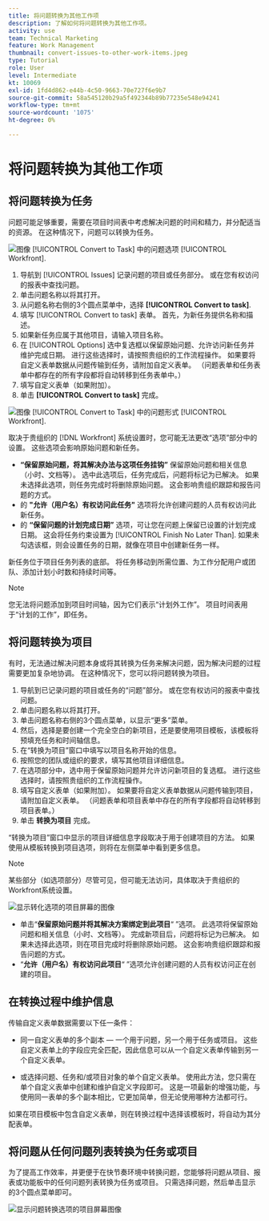 ```yaml
---
title: 将问题转换为其他工作项
description: 了解如何将问题转换为其他工作项。
activity: use
team: Technical Marketing
feature: Work Management
thumbnail: convert-issues-to-other-work-items.jpeg
type: Tutorial
role: User
level: Intermediate
kt: 10069
exl-id: 1fd4d862-e44b-4c50-9663-70e727f6e9b7
source-git-commit: 58a545120b29a5f492344b89b77235e548e94241
workflow-type: tm+mt
source-wordcount: '1075'
ht-degree: 0%

---
```


# 将问题转换为其他工作项

## 将问题转换为任务

问题可能足够重要，需要在项目时间表中考虑解决问题的时间和精力，并分配适当的资源。 在这种情况下，问题可以转换为任务。

![图像 [!UICONTROL Convert to Task] 中的问题选项 [!UICONTROL Workfront].](assets/15-convert-issue-to-task-menu-option.png)

1. 导航到 [!UICONTROL Issues] 记录问题的项目或任务部分。 或在您有权访问的报表中查找问题。
1. 单击问题名称以将其打开。
1. 从问题名称右侧的3个圆点菜单中，选择 **[!UICONTROL Convert to task]**.
1. 填写 [!UICONTROL Convert to task] 表单。 首先，为新任务提供名称和描述。
1. 如果新任务应属于其他项目，请输入项目名称。
1. 在 [!UICONTROL Options] 选中复选框以保留原始问题、允许访问新任务并维护完成日期。 进行这些选择时，请按照贵组织的工作流程操作。 如果要将自定义表单数据从问题传输到任务，请附加自定义表单。 （问题表单和任务表单中都存在的所有字段都将自动转移到任务表单中。）
1. 填写自定义表单（如果附加）。
1. 单击 **[!UICONTROL Convert to task]** 完成。

![图像 [!UICONTROL Convert to Task] 中的问题形式 [!UICONTROL Workfront].](assets/16-convert-to-task-options.png)

取决于贵组织的 [!DNL Workfront] 系统设置时，您可能无法更改“选项”部分中的设置。 这些选项会影响原始问题和新任务。

* **“保留原始问题，将其解决办法与这项任务挂钩”** 保留原始问题和相关信息（小时、文档等）。 选中此选项后，任务完成后，问题将标记为已解决。 如果未选择此选项，则任务完成时将删除原始问题。 这会影响贵组织跟踪和报告问题的方式。
* 的 **&quot;允许（用户名）有权访问此任务&quot;** 选项将允许创建问题的人员有权访问此新任务。
* 的 **“保留问题的计划完成日期”** 选项，可让您在问题上保留已设置的计划完成日期。 这会将任务约束设置为 [!UICONTROL Finish No Later Than]. 如果未勾选该框，则会设置任务的日期，就像在项目中创建新任务一样。

新任务位于项目任务列表的底部。 将任务移动到所需位置、为工作分配用户或团队、添加计划小时数和持续时间等。

>[!NOTE]
>
>您无法将问题添加到项目时间轴，因为它们表示“计划外工作”。 项目时间表用于“计划的工作”，即任务。

## 将问题转换为项目

有时，无法通过解决问题本身或将其转换为任务来解决问题，因为解决问题的过程需要更加复杂地协调。 在这种情况下，您可以将问题转换为项目。

1. 导航到已记录问题的项目或任务的“问题”部分。 或在您有权访问的报表中查找问题。
1. 单击问题名称以将其打开。
1. 单击问题名称右侧的3个圆点菜单，以显示“更多”菜单。
1. 然后，选择是要创建一个完全空白的新项目，还是要使用项目模板，该模板将预填充任务和时间轴信息。
1. 在“转换为项目”窗口中填写以项目名称开始的信息。
1. 按照您的团队或组织的要求，填写其他项目详细信息。
1. 在选项部分中，选中用于保留原始问题并允许访问新项目的复选框。 进行这些选择时，请按照贵组织的工作流程操作。
1. 填写自定义表单（如果附加）。 如果要将自定义表单数据从问题传输到项目，请附加自定义表单。 （问题表单和项目表单中存在的所有字段都将自动转移到项目表单。）
1. 单击 **转换为项目** 完成。

“转换为项目”窗口中显示的项目详细信息字段取决于用于创建项目的方法。 如果使用从模板转换到项目选项，则将在左侧菜单中看到更多信息。

>[!NOTE]
>
>某些部分（如选项部分）尽管可见，但可能无法访问，具体取决于贵组织的Workfront系统设置。

![显示转化选项的项目屏幕的图像](assets/conversion-options.png)

* 单击“**保留原始问题并将其解决方案绑定到此项目**“ ”选项。 此选项将保留原始问题和相关信息（小时、文档等）。 完成新项目后，问题将标记为已解决。 如果未选择此选项，则在项目完成时将删除原始问题。 这会影响贵组织跟踪和报告问题的方式。
* “**允许（用户名）有权访问此项目**“ ”选项允许创建问题的人员有权访问正在创建的项目。

## 在转换过程中维护信息

<!-- Need link to wf one doc article below 

To learn about what information transfers when you convert an issue to a task or project, we recommend you read through the conversion considerations in the article, Convert issues. This lists what information is kept when converting issues and what isn’t. Workfront recommends you become familiar with these considerations so you don’t lose important information when converting issues to tasks or projects.

-->

传输自定义表单数据需要以下任一条件：

* 同一自定义表单的多个副本 — 一个用于问题，另一个用于任务或项目。 这些自定义表单上的字段应完全匹配，因此信息可以从一个自定义表单传输到另一个自定义表单。

* 或选择问题、任务和/或项目对象的单个自定义表单。 使用此方法，您只需在单个自定义表单中创建和维护自定义字段即可。 这是一项最新的增强功能，与使用同一表单的多个副本相比，它更加简单，但无论使用哪种方法都可行。



<!-- Need link to wf one doc article below

Learn more in the article, Transfer custom form data to a larger work item.

-->

<!-- Pro tips graphic -->

如果在项目模板中包含自定义表单，则在转换过程中选择该模板时，将自动为其分配表单。

<!-- Learn more graphic and documentation article links 

* Convert issues
* Transfer custom form data to a larger work item
* Overview of resolving and resolvable objects
* Understanding resolving and resolvable objects
* Unlink issues from their resolvable objects

-->

## 将问题从任何问题列表转换为任务或项目

为了提高工作效率，并更便于在快节奏环境中转换问题，您能够将问题从项目、报表或功能板中的任何问题列表转换为任务或项目。 只需选择问题，然后单击显示的3个圆点菜单即可。

![显示问题转换选项的项目屏幕图像](assets/convert-from-a-list.png)

